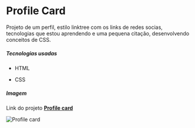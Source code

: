 # Profile Card

Projeto de um perfil, estilo linktree com os links de redes socias, tecnologias que estou aprendendo e uma pequena citação, desenvolvendo conceitos de CSS.



 ##### Tecnologias usadas

* HTML

* CSS



##### Imagem

Link do projeto **[Profile card](https://danleyalvex.github.io/profile-card/)**

  

![Profile card](https://user-images.githubusercontent.com/85087531/153874187-ee3a502d-739d-4a20-810f-56eb5a913f9a.png)





